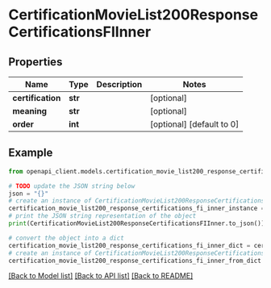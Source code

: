 # CertificationMovieList200ResponseCertificationsFIInner


## Properties

Name | Type | Description | Notes
------------ | ------------- | ------------- | -------------
**certification** | **str** |  | [optional] 
**meaning** | **str** |  | [optional] 
**order** | **int** |  | [optional] [default to 0]

## Example

```python
from openapi_client.models.certification_movie_list200_response_certifications_fi_inner import CertificationMovieList200ResponseCertificationsFIInner

# TODO update the JSON string below
json = "{}"
# create an instance of CertificationMovieList200ResponseCertificationsFIInner from a JSON string
certification_movie_list200_response_certifications_fi_inner_instance = CertificationMovieList200ResponseCertificationsFIInner.from_json(json)
# print the JSON string representation of the object
print(CertificationMovieList200ResponseCertificationsFIInner.to_json())

# convert the object into a dict
certification_movie_list200_response_certifications_fi_inner_dict = certification_movie_list200_response_certifications_fi_inner_instance.to_dict()
# create an instance of CertificationMovieList200ResponseCertificationsFIInner from a dict
certification_movie_list200_response_certifications_fi_inner_from_dict = CertificationMovieList200ResponseCertificationsFIInner.from_dict(certification_movie_list200_response_certifications_fi_inner_dict)
```
[[Back to Model list]](../README.md#documentation-for-models) [[Back to API list]](../README.md#documentation-for-api-endpoints) [[Back to README]](../README.md)



